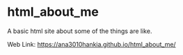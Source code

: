 # html_about_me
A basic html site about some of the things are like.

Web Link:
https://ana3010hankia.github.io/html_about_me/
